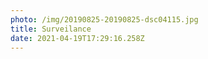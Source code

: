 ```yaml
---
photo: /img/20190825-20190825-dsc04115.jpg
title: Surveilance
date: 2021-04-19T17:29:16.258Z
---
```


